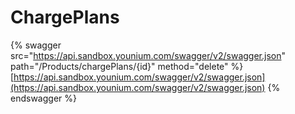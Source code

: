 # ChargePlans

{% swagger src="https://api.sandbox.younium.com/swagger/v2/swagger.json" path="/Products/chargePlans/{id}" method="delete" %}
[https://api.sandbox.younium.com/swagger/v2/swagger.json](https://api.sandbox.younium.com/swagger/v2/swagger.json)
{% endswagger %}
